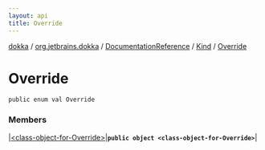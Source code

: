 ```yaml
---
layout: api
title: Override
---
```

[dokka](../../../../index.html) / [org.jetbrains.dokka](../../../index.html) / [DocumentationReference](../../index.html) / [Kind](../index.html) / [Override](index.html)


# Override



```
public enum val Override
```


### Members


|[&lt;class-object-for-Override&gt;](_class-object-for-Override_.html)|**`public object <class-object-for-Override>`**|

